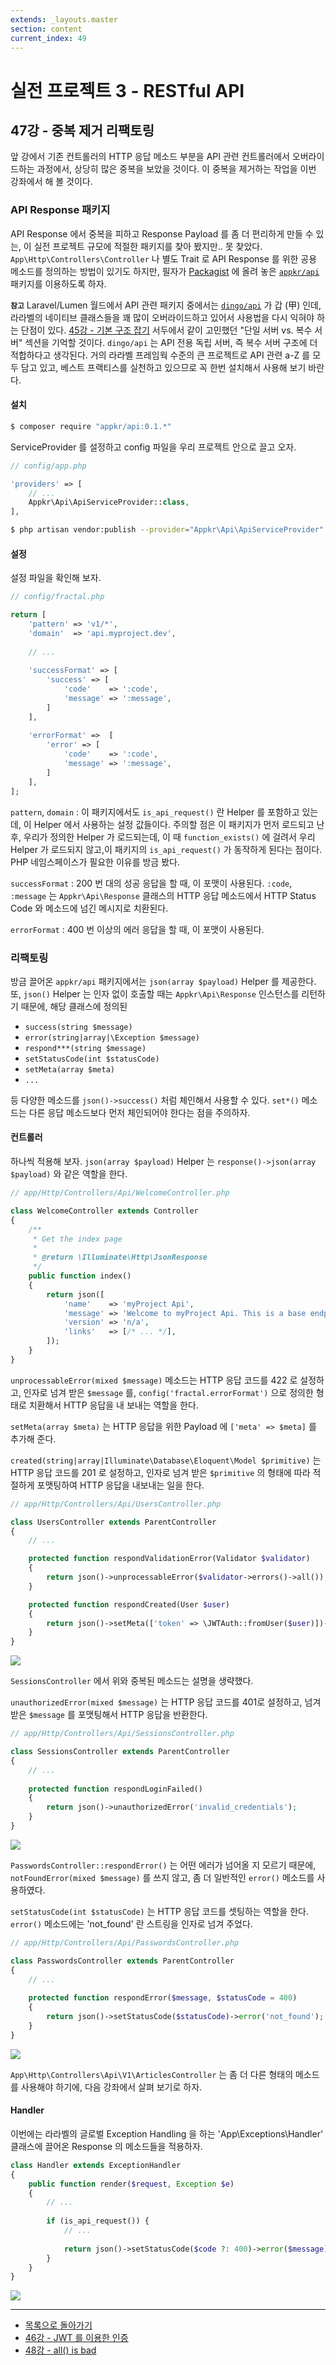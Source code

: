 ```yaml
---
extends: _layouts.master
section: content
current_index: 49
---
```


# 실전 프로젝트 3 - RESTful API

## 47강 - 중복 제거 리팩토링

앞 강에서 기존 컨트롤러의 HTTP 응답 메소드 부분을 API 관련 컨트롤러에서 오버라이드하는 과정에서, 상당히 많은 중복을 보았을 것이다. 이 중복을 제거하는 작업을 이번 강좌에서 해 볼 것이다.  

### API Response 패키지

API Response 에서 중복을 피하고 Response Payload 를 좀 더 편리하게 만들 수 있는, 이 실전 프로젝트 규모에 적절한 패키지를 찾아 봤지만.. 못 찾았다. `App\Http\Controllers\Controller` 나 별도 Trait 로 API Response 를 위한 공용 메소드를 정의하는 방법이 있기도 하지만, 필자가 [Packagist](https://packagist.org/) 에 올려 놓은 [`appkr/api`](https://github.com/appkr/api) 패키지를 이용하도록 하자. 

**`참고`** Laravel/Lumen 월드에서 API 관련 패키지 중에서는 [`dingo/api`](https://github.com/dingo/api) 가 갑 (甲) 인데, 라라벨의 네이티브 클래스들을 꽤 많이 오버라이드하고 있어서 사용법을 다시 익혀야 하는 단점이 있다. [45강 - 기본 구조 잡기](45-api-big-picture.md) 서두에서 같이 고민했던 "단일 서버 vs. 복수 서버" 섹션을 기억할 것이다. `dingo/api` 는 API 전용 독립 서버, 즉 복수 서버 구조에 더 적합하다고 생각된다. 거의 라라벨 프레임웍 수준의 큰 프로젝트로 API 관련 a-Z 를 모두 담고 있고, 베스트 프랙티스를 실천하고 있으므로 꼭 한번 설치해서 사용해 보기 바란다.

#### 설치

```bash
$ composer require "appkr/api:0.1.*"
```

ServiceProvider 를 설정하고 config 파일을 우리 프로젝트 안으로 끌고 오자. 

```php
// config/app.php

'providers' => [
    // ...
    Appkr\Api\ApiServiceProvider::class,
],
```

```bash
$ php artisan vendor:publish --provider="Appkr\Api\ApiServiceProvider"
```

#### 설정

설정 파일을 확인해 보자.

```php
// config/fractal.php

return [
    'pattern' => 'v1/*',
    'domain'  => 'api.myproject.dev',
    
    // ...
    
    'successFormat' => [
        'success' => [
            'code'    => ':code',
            'message' => ':message',
        ]
    ],
    
    'errorFormat' =>  [
        'error' => [
            'code'    => ':code',
            'message' => ':message',
        ]
    ],
];
```

`pattern`, `domain`
:   이 패키지에서도 `is_api_request()` 란 Helper 를 포함하고 있는데, 이 Helper 에서 사용하는 설정 값들이다. 주의할 점은 이 패키지가 먼저 로드되고 난후, 우리가 정의한 Helper 가 로드되는데, 이 때 `function_exists()` 에 걸려서 우리 Helper 가 로드되지 않고,이 패키지의 `is_api_request()` 가 동작하게 된다는 점이다. PHP 네임스페이스가 필요한 이유를 방금 봤다.
    
`successFormat`
:   200 번 대의 성공 응답을 할 때, 이 포맷이 사용된다. `:code`, `:message` 는 `Appkr\Api\Response` 클래스의 HTTP 응답 메소드에서 HTTP Status Code 와 메소드에 넘긴 메시지로 치환된다.
    
`errorFormat`
:   400 번 이상의 에러 응답을 할 때, 이 포맷이 사용된다.

### 리팩토링

방금 끌어온 `appkr/api` 패키지에서는 `json(array $payload)` Helper 를 제공한다. 또, `json()` Helper 는 인자 없이 호출할 때는 `Appkr\Api\Response` 인스턴스를 리턴하기 때문에, 해당 클래스에 정의된 

- `success(string $message)`
- `error(string|array|\Exception $message)`
- `respond***(string $message)`
- `setStatusCode(int $statusCode)`
- `setMeta(array $meta)` 
- `...`

등 다양한 메소드를 `json()->success()` 처럼 체인해서 사용할 수 있다. `set*()` 메소드는 다른 응답 메소드보다 먼저 체인되어야 한다는 점을 주의하자. 

#### 컨트롤러

하나씩 적용해 보자. `json(array $payload)` Helper 는 `response()->json(array $payload)` 와 같은 역할을 한다.

```php
// app/Http/Controllers/Api/WelcomeController.php

class WelcomeController extends Controller
{
    /**
     * Get the index page
     *
     * @return \Illuminate\Http\JsonResponse
     */
    public function index()
    {
        return json([
            'name'    => 'myProject Api',
            'message' => 'Welcome to myProject Api. This is a base endpoint.',
            'version' => 'n/a',
            'links'   => [/* ... */],
        ]);
    }
}
```

`unprocessableError(mixed $message)` 메소드는 HTTP 응답 코드를 422 로 설정하고, 인자로 넘겨 받은 `$message` 를, `config('fractal.errorFormat')` 으로 정의한 형태로 치환해서 HTTP 응답을 내 보내는 역할을 한다.

`setMeta(array $meta)` 는 HTTP 응답을 위한 Payload 에 `['meta' => $meta]` 를 추가해 준다. 

`created(string|array|Illuminate\Database\Eloquent\Model $primitive)` 는 HTTP 응답 코드를 201 로 설정하고, 인자로 넘겨 받은 `$primitive` 의 형태에 따라 적절하게 포맷팅하여 HTTP 응답을 내보내는 일을 한다.

```php
// app/Http/Controllers/Api/UsersController.php

class UsersController extends ParentController
{
    // ...

    protected function respondValidationError(Validator $validator)
    {
        return json()->unprocessableError($validator->errors()->all());
    }

    protected function respondCreated(User $user)
    {
        return json()->setMeta(['token' => \JWTAuth::fromUser($user)])->created();
    }
}
```

![](./images/47-dry-fefactoring-img-01.png)

`SessionsController` 에서 위와 중복된 메소드는 설명을 생략했다.

`unauthorizedError(mixed $message)` 는 HTTP 응답 코드를 401로 설정하고, 넘겨 받은 `$message` 를 포맷팅해서 HTTP 응답을 반환한다.

```php
// app/Http/Controllers/Api/SessionsController.php

class SessionsController extends ParentController
{
    // ...
    
    protected function respondLoginFailed()
    {
        return json()->unauthorizedError('invalid_credentials');
    }
}
```

![](./images/47-dry-fefactoring-img-02.png)

`PasswordsController::respondError()` 는 어떤 에러가 넘어올 지 모르기 때문에, `notFoundError(mixed $message)` 를 쓰지 않고, 좀 더 일반적인 `error()` 메소드를 사용하였다. 

`setStatusCode(int $statusCode)` 는 HTTP 응답 코드를 셋팅하는 역할을 한다. `error()` 메소드에는 'not_found' 란 스트링을 인자로 넘겨 주었다. 

```php
// app/Http/Controllers/Api/PasswordsController.php

class PasswordsController extends ParentController
{
    // ...
    
    protected function respondError($message, $statusCode = 400)
    {
        return json()->setStatusCode($statusCode)->error('not_found');
    }
}
```

![](./images/47-dry-fefactoring-img-03.png)

`App\Http\Controllers\Api\V1\ArticlesController` 는 좀 더 다른 형태의 메소드를 사용해야 하기에, 다음 강좌에서 살펴 보기로 하자.

#### Handler

이번에는 라라벨의 글로벌 Exception Handling 을 하는 'App\Exceptions\Handler' 클래스에 끌어온 Response 의 메소드들을 적용하자.

```php
class Handler extends ExceptionHandler
{
    public function render($request, Exception $e)
    {
        // ...
        
        if (is_api_request()) {
            // ...
            
            return json()->setStatusCode($code ?: 400)->error($message);
        }
    }
}
```

![](./images/47-dry-fefactoring-img-04.png)

<!--@start-->
---

- [목록으로 돌아가기](../readme.md)
- [46강 - JWT 를 이용한 인증](46-jwt.md)
- [48강 - all() is bad](48-all-is-bad.md)
<!--@end-->

